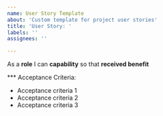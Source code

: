 ```yaml
---
name: User Story Template
about: 'Custom template for project user stories'
title: 'User Story: '
labels: ''
assignees: ''

---
```


As a **role** I can **capability** so that **received benefit**

*** Acceptance Criteria:

- Acceptance criteria 1
- Acceptance criteria 2
- Acceptance criteria 3
